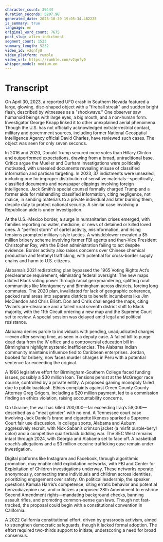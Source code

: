 ```yaml
---
character_count: 39444
duration_seconds: 5207.98
generated_date: 2025-10-29 19:05:34.482225
is_summary: true
language: en
original_word_count: 7675
post_slug: alien-indictment
segment_count: 1523
summary_length: 5232
video_id: v2qnfy0
video_platform: rumble
video_url: https://rumble.com/v2qnfy0
whisper_model: medium.en
---
```


# Transcript

On April 30, 2023, a reported UFO crash in Southern Nevada featured a large, glowing, disc-shaped object with a "fireball streak" and sudden bright flash, described by witnesses as a "shockwave." One observer saw humanoid beings with large eyes, a big mouth, and a non-human form. Investigator George Knapp linked it to other unexplained aerial phenomena. Though the U.S. has not officially acknowledged extraterrestrial contact, military and government sources, including former National Geospatial Intelligence Agency official David Charles, have reviewed such cases. The object was seen for only seven seconds.

In 2016 and 2020, Donald Trump secured more votes than Hillary Clinton and outperformed expectations, drawing from a broad, untraditional base. Critics argue the Mueller and Durham investigations were politically motivated, with unsealed documents revealing misuse of classified information and partisan targeting. In 2023, 37 indictments were unsealed, including one for improper distribution of sensitive materials—specifically, classified documents and newspaper clippings involving foreign intelligence. Jack Smith’s special counsel formally charged Trump and a former aide for mishandling classified information, citing negligence, not malice, in sending materials to a private individual and later burning them, despite duty to protect national security. A similar case involving a Republican aide is under investigation.

At the U.S.-Mexico border, a surge in humanitarian crises emerged, with families reporting no water, medicine, or news of detained or killed loved ones. A "perfect storm" of cartel activity, misinformation, and rising tensions prompted military-style tactics. A whistleblower revealed a $5 million bribery scheme involving former FBI agents and then-Vice President Christopher Ray, with the Biden administration failing to act despite evidence. Border activity also raises concerns over Chinese chemical production and fentanyl trafficking, with potential for cross-border supply chains and harm to U.S. citizens.

Alabama’s 2021 redistricting plan bypassed the 1965 Voting Rights Act’s preclearance requirement, eliminating federal oversight. The new maps diluted Black voting power through racial gerrymandering, splitting rural communities like Montgomery and Birmingham across districts, forcing long commutes. The 2020 plan, invalidated for lack of geographic coherence, packed rural areas into separate districts to benefit incumbents like Jim McClendon and Chris Elliott. Don and Chris challenged the maps, citing Vivian’s pre-clearance and a failed rural seventh district shift to Black majority, with the 11th Circuit ordering a new map and the Supreme Court set to review. A special session was delayed amid legal and political resistance.

Alabama denies parole to individuals with pending, unadjudicated charges—even after serving time, as seen in a deputy case. A failed bill to purge dead data from the IV office and a controversial education bill in Birmingham highlight systemic inefficiencies. The Alabama Indian community maintains influence tied to Caribbean enterprises. Jordan, booked for bribery, now faces murder charges in Peru with a potential sentence far exceeding the original.

A 1966 legislative effort for Birmingham-Southern College faced funding issues, possibly a $30 million loan. Tensions persist at the McGregor race course, controlled by a private entity. A proposed gaming monopoly failed due to public backlash. Ethics complaints against Green County County Attorney Greg Grigors, including a $20 million payment, led to a commission finding an ethics violation, raising accountability concerns.

On Ukraine, the war has killed 200,000—far exceeding Iraq’s 58,000—described as a "meat grinder" with no end. A Tennessee court case involving Jack Daniel’s brand and cigarette likeness sparked a Supreme Court fair use discussion. In college sports, Alabama and Auburn aggressively recruit, with Nick Saban’s crimson jacket (a misfit purple-beryl color) and a competitive quarterback bidding war. The SEC West remains intact through 2024, with Georgia and Alabama set to face off. A basketball coach’s allegations and a $3 million cocaine trafficking case remain under investigation.

Digital platforms like Instagram and Facebook, through algorithmic promotion, may enable child exploitation networks, with FBI and Center for Exploitation of Children investigations underway. These networks operate anonymously, connecting trans individuals and children across identities, prioritizing engagement over safety. On political leadership, the speaker questions Kamala Harris’s competence, citing erratic behavior and potential benzodiazepine use, and criticizes a proposed 28th Amendment to enshrine Second Amendment rights—mandating background checks, banning assault rifles, and promoting common-sense gun laws. Though not fast-tracked, the proposal could begin with a constitutional convention in California.

A 2022 California constitutional effort, driven by grassroots activism, aimed to strengthen democratic safeguards, though it lacked formal adoption. The effort required two-thirds support to initiate, underscoring a need for broad consensus.
